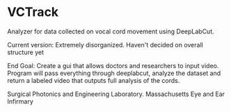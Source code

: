 # VCTrack
Analyzer for data collected on vocal cord movement using DeepLabCut. 

Current version: Extremely disorganized. Haven't decided on overall structure yet

End Goal: Create a gui that allows doctors and researchers to input video. Program will pass everything through deeplabcut, analyze the dataset and return a labeled video that outputs full analysis of the cords. 

Surgical Photonics and Engineering Laboratory. 
Massachusetts Eye and Ear Infirmary
